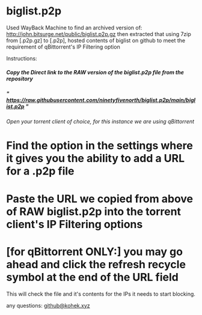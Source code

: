 # biglist.p2p
Used WayBack Machine to find an archived version of: http://john.bitsurge.net/public/biglist.p2p.gz then extracted that using 7zip from [.p2p.gz] to [.p2p], hosted contents of biglist on github to meet the requirement of qBittorrent's IP Filtering option

Instructions:
##### Copy the Direct link to the RAW version of the biglist.p2p file from the repository 
##### " https://raw.githubusercontent.com/ninetyfivenorth/biglist.p2p/main/biglist.p2p "
###### Open your torrent client of choice, for this instance we are using qBittorrent
# Find the option in the settings where it gives you the ability to add a URL for a .p2p file
# Paste the URL we copied from above of RAW biglist.p2p into the torrent client's IP Filtering options
# [for qBittorrent ONLY:] you may go ahead and click the refresh recycle symbol at the end of the URL field
 This will check the file and it's contents for the IPs it needs to start blocking.
 
 any questions: github@kohek.xyz
